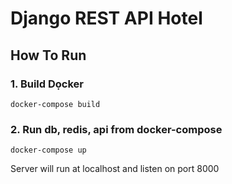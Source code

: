 # Django REST API Hotel

## How To Run
### 1. Build Dọcker
```
docker-compose build
```

### 2. Run db, redis, api from docker-compose
```
docker-compose up
```

Server will run at localhost and listen on port 8000
